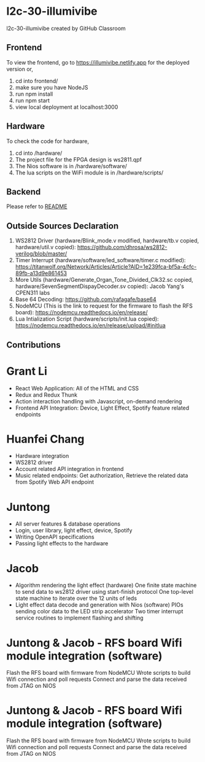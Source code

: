 # l2c-30-illumivibe
l2c-30-illumivibe created by GitHub Classroom

## Frontend

To view the frontend, go to https://illumivibe.netlify.app for the deployed version or,
1. cd into frontend/
2. make sure you have NodeJS
3. run npm install
4. run npm start
5. view local deployment at localhost:3000


## Hardware

To check the code for hardware, 
1. cd into /hardware/
2. The project file for the FPGA design is ws2811.qpf
3. The Nios software is in /hardware/software/
4. The lua scripts on the WiFi module is in  /hardware/scripts/

## Backend

Please refer to [README](backend/README.md)

## Outside Sources Declaration

1. WS2812 Driver (hardware/Blink_mode.v modified, hardware/tb.v copied, hardware/util.v copied): https://github.com/dhrosa/ws2812-verilog/blob/master/
2. Timer Interrupt (hardware/software/led_software/timer.c modified): https://titanwolf.org/Network/Articles/Article?AID=1e239fca-bf5a-4cfc-89fb-a13d9e861453
3. More Utils (hardware/Generate_Organ_Tone_Divided_Clk32.sc copied, hardware/SevenSegmentDispayDecoder.sv copied): Jacob Yang's CPEN311 labs
4. Base 64 Decoding: https://github.com/rafagafe/base64
5. NodeMCU (This is the link to request for the firmware to flash the RFS board): https://nodemcu.readthedocs.io/en/release/
6. Lua Intialization Script (hardware/scripts/init.lua copied): https://nodemcu.readthedocs.io/en/release/upload/#initlua

## Contributions
# Grant Li
- React Web Application: All of the HTML and CSS
- Redux and Redux Thunk
- Action interaction handling with Javascript, on-demand rendering
- Frontend API Integration: Device, Light Effect, Spotify feature related endpoints
# Huanfei Chang
- Hardware integration
- WS2812 driver
- Account related API integration in frontend
- Music related endpoints: Get authorization, Retrieve the related data from Spotify Web API endpoint
# Juntong
- All server features & database operations
- Login, user library, light effect, device, Spotify
- Writing OpenAPI specifications
- Passing light effects to the hardware
# Jacob
- Algorithm rendering the light effect (hardware)
One finite state machine to send data to ws2812 driver using start-finish protocol
One top-level state machine to iterate over the 12 units of leds
- Light effect data decode and generation with Nios (software)
PIOs sending color data to the LED strip accelerator
Two timer interrupt service routines to implement flashing and shifting
# Juntong & Jacob - RFS board Wifi module integration (software)
Flash the RFS board with firmware from NodeMCU
Wrote scripts to build Wifi connection and poll requests
Connect and parse the data received from JTAG on NIOS
# Juntong & Jacob - RFS board Wifi module integration (software)
Flash the RFS board with firmware from NodeMCU
Wrote scripts to build Wifi connection and poll requests
Connect and parse the data received from JTAG on NIOS


